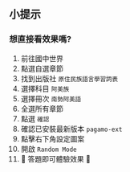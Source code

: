 ## 小提示

### 想直接看效果嗎?

1. 前往國中世界
2. 點選自選章節
3. 找到出版社 `原住民族語言學習詞表`
4. 選擇科目 `阿美族`
5. 選擇冊次 `南勢阿美語`
6. 全選所有章節
7. 點選 `確認`
8. 確認已安裝最新版本 `pagamo-ext`
9. 點擊右下角設定圖案
10. 開啟 `Random Mode`
11. 🎉 答題即可體驗效果 🎉
